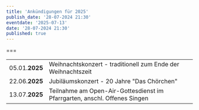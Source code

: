 ```yaml
---
title: 'Ankündigungen für 2025'
publish_date: '28-07-2024 21:30'
eventdate: '2025-07-13'
date: '28-07-2024 21:30'
published: true
---
```


===

|   |   | 
| :------------ | :------------ | 
| 05.01.**2025** | Weihnachtskonzert - traditionell zum Ende der Weihnachtszeit | 
| 22.06.**2025** | Jubiläumskonzert - 20 Jahre "Das Chörchen" | 
| 13.07.**2025** | Teilnahme am Open-Air-Gottesdienst im Pfarrgarten, anschl. Offenes Singen |


